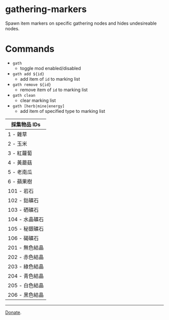 # gathering-markers
Spawn item markers on specific gathering nodes and hides undesireable nodes.

# Commands 
- `gath`
  - toggle mod enabled/disabled
- `gath add ${id}`
  - add item of `id` to marking list
- `gath remove ${id}`
  - remove item of `id` to marking list
- `gath clean`
  - clear marking list
- `gath [herb|mine|energy]`
  - add item of specified type to marking list

| 採集物品 IDs |
| ------------------------ |
| 1 - 雜草 |
| 2 - 玉米 |
| 3 - 紅蘿蔔 |
| 4 - 黃蘑菇 |
| 5 - 老南瓜 |
| 6 - 蘋果樹 |
| 101 - 岩石 |
| 102 - 鈷礦石 |
| 103 - 硒礦石 |
| 104 - 水晶礦石 |
| 105 - 秘銀礦石 |
| 106 - 碣礦石 |
| 201 - 無色結晶 |
| 202 - 赤色結晶 |
| 203 - 綠色結晶 |
| 204 - 青色結晶 |
| 205 - 白色結晶 |
| 206 - 黑色結晶 |

---

[Donate](https://www.paypal.com/cgi-bin/webscr?cmd=_donations&business=PXRFYB39SQP4A&lc=US&item_name=teralove&no_note=0&cn=Add%20special%20instructions%20to%20the%20seller%3a&no_shipping=1&currency_code=USD&bn=PP%2dDonationsBF%3abtn_donate_LG%2egif%3aNonHosted).
